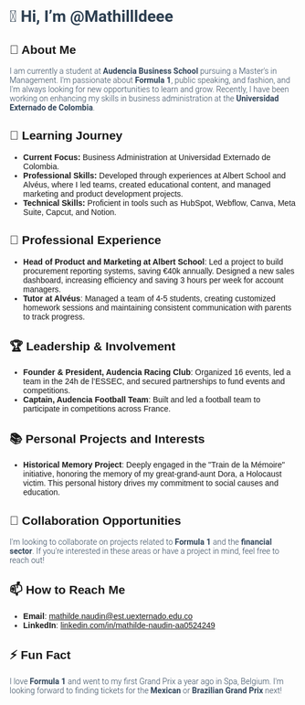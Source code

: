 <!-- Add a link to a Google Fonts stylesheet for custom fonts -->
<link href="https://fonts.googleapis.com/css2?family=Montserrat:wght@400;700&family=Roboto:wght@300;500&display=swap" rel="stylesheet">

<!-- Apply custom styles to the document -->
<style>
  body {
    font-family: 'Montserrat', sans-serif;
  }
  h1 {
    font-family: 'Roboto', sans-serif;
    font-weight: 700;
    color: #2C3E50;
  }
  p {
    font-family: 'Roboto', sans-serif;
    font-weight: 300;
    color: #34495E;
  }
  .highlight {
    color: #E74C3C;
    font-weight: 500;
  }
  .contact {
    font-weight: 400;
  }
</style>

# 👋 Hi, I’m @Mathillldeee

## 👀 About Me

I am currently a student at **Audencia Business School** pursuing a Master's in Management. I'm passionate about **Formula 1**, public speaking, and fashion, and I'm always looking for new opportunities to learn and grow. Recently, I have been working on enhancing my skills in business administration at the **Universidad Externado de Colombia**.

## 🌱 Learning Journey

- **Current Focus:** Business Administration at Universidad Externado de Colombia.
- **Professional Skills:** Developed through experiences at Albert School and Alvéus, where I led teams, created educational content, and managed marketing and product development projects.
- **Technical Skills:** Proficient in tools such as HubSpot, Webflow, Canva, Meta Suite, Capcut, and Notion.

## 💼 Professional Experience

- **Head of Product and Marketing at Albert School**: Led a project to build procurement reporting systems, saving €40k annually. Designed a new sales dashboard, increasing efficiency and saving 3 hours per week for account managers.
- **Tutor at Alvéus**: Managed a team of 4-5 students, creating customized homework sessions and maintaining consistent communication with parents to track progress.

## 🏆 Leadership & Involvement

- **Founder & President, Audencia Racing Club**: Organized 16 events, led a team in the 24h de l’ESSEC, and secured partnerships to fund events and competitions.
- **Captain, Audencia Football Team**: Built and led a football team to participate in competitions across France.

## 📚 Personal Projects and Interests

- **Historical Memory Project**: Deeply engaged in the "Train de la Mémoire" initiative, honoring the memory of my great-grand-aunt Dora, a Holocaust victim. This personal history drives my commitment to social causes and education.

## 💞️ Collaboration Opportunities

I'm looking to collaborate on projects related to **Formula 1** and the **financial sector**. If you're interested in these areas or have a project in mind, feel free to reach out!

## 📫 How to Reach Me

- **Email**: [mathilde.naudin@est.uexternado.edu.co](mailto:mathilde.naudin@est.uexternado.edu.co)
- **LinkedIn**: [linkedin.com/in/mathilde-naudin-aa0524249](https://www.linkedin.com/in/mathilde-naudin-aa0524249)

## ⚡ Fun Fact

I love **Formula 1** and went to my first Grand Prix a year ago in Spa, Belgium. I'm looking forward to finding tickets for the **Mexican** or **Brazilian Grand Prix** next!

<!--
Mathillldeee/Mathillldeee is a ✨ special ✨ repository because its `README.md` (this file) appears on your GitHub profile.
You can click the Preview link to take a look at your changes.
-->
